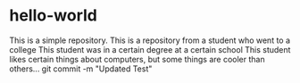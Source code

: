 # hello-world
This is a simple repository.
This is a repository from a student who went to a college
This student was in a certain degree at a certain school
This student likes certain things about computers, but some things are cooler than others...
git commit -m "Updated Test"
